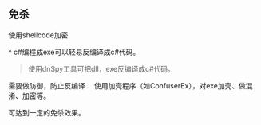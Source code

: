 ## **免杀**
使用shellcode加密

^
c#编程成exe可以轻易反编译成c#代码。
>使用dnSpy工具可把dll，exe反编译成c#代码。

需要做防御，防止反编译：
使用加壳程序（如ConfuserEx），对exe加壳、做混淆、加密等。

可达到一定的免杀效果。